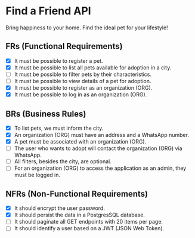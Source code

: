 # Find a Friend API
Bring happiness to your home. Find the ideal pet for your lifestyle!

## FRs (Functional Requirements)
- [x] It must be possible to register a pet.
- [x] It must be possible to list all pets available for adoption in a city.
- [ ] It must be possible to filter pets by their characteristics.
- [ ] It must be possible to view details of a pet for adoption.
- [x] It must be possible to register as an organization (ORG).
- [x] It must be possible to log in as an organization (ORG).

## BRs (Business Rules)
- [x] To list pets, we must inform the city.
- [x] An organization (ORG) must have an address and a WhatsApp number.
- [x] A pet must be associated with an organization (ORG).
- [ ] The user who wants to adopt will contact the organization (ORG) via WhatsApp.
- [ ] All filters, besides the city, are optional.
- [ ] For an organization (ORG) to access the application as an admin, they must be logged in.

## NFRs (Non-Functional Requirements)
- [x] It should encrypt the user password.
- [x] It should persist the data in a PostgresSQL database.
- [ ] It should paginate all GET endpoints with 20 items per page.
- [ ] It should identify a user based on a JWT (JSON Web Token).